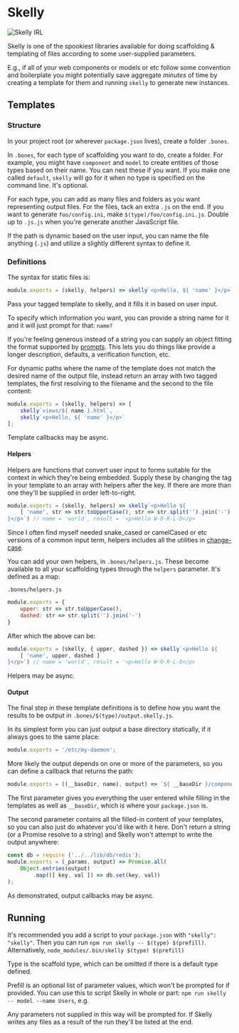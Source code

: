 # Skelly

![Skelly IRL](https://i.imgur.com/zRc3gpy.gif)

Skelly is one of the spookiest libraries available for doing scaffolding & templating of files according to some user-supplied parameters.

E.g., if all of your web components or models or etc follow some convention and boilerplate you might potentially save aggregate _minutes_ of time by creating a template for them and running `skelly` to generate new instances.

## Templates
### Structure
In your project root (or wherever `package.json` lives), create a folder `.bones`.

In `.bones`, for each type of scaffolding you want to do, create a folder. For example, you might have `component` and `model` to create entities of those types based on their name. You can nest these if you want. If you make one called `default`, `skelly` will go for it when no type is specified on the command line. It's optional.

For each type, you can add as many files and folders as you want representing output files. For the files, tack an extra `.js` on the end. If you want to generate `foo/config.ini`, make `$(type)/foo/config.ini.js`. Double up to `.js.js` when you're generate another JavaScript file.

If the path is dynamic based on the user input, you can name the file anything (`.js`) and utilize a slightly different syntax to define it.

### Definitions
The syntax for static files is:

```javascript
module.exports = (skelly, helpers) => skelly`<p>Hello, ${ 'name' }</p>`;
```

Pass your tagged template to skelly, and it fills it in based on user input.

To specify which information you want, you can provide  a string name for it and it will just prompt for that: `name?`

If you're feeling generous instead of a string you can supply an object fitting the format supported by [prompts](https://github.com/terkelg/prompts). This lets you do things like provide a longer description, defaults, a verification function, etc.

For dynamic paths where the name of the template does not match the desired name of the output file, instead return an array with two tagged templates, the first resolving to the filename and the second to the file content:
```javascript
module.exports = (skelly, helpers) => [
	skelly`views/${ name }.html`,
	skelly`<p>Hello, ${ 'name' }</p>`
];
```
Template callbacks may be async.

#### Helpers
Helpers are functions that convert user input to forms suitable for the context in which they're being embedded. Supply these by changing the tag in your template to an array with helpers after the key. If there are more than one they'll be supplied in order left-to-right.

```javascript
module.exports = (skelly, helpers) => skelly`<p>Hello ${
	[ 'name', str => str.toUpperCase(), str => str.split('').join('-') ]
}</p>`) // name = 'world', result = '<p>Hello W-O-R-L-D</p>
```

Since I often find myself needed snake_cased or camelCased or etc versions of a common input term, helpers includes all the utilities in [change-case](https://github.com/blakeembrey/change-case).

You can add your own helpers, in `.bones/helpers.js`. These become available to all your scaffolding types through the `helpers` parameter. It's defined as a map:

`.bones/helpers.js`
```javascript
module.exports = {
	upper: str => str.toUpperCase(),
	dashed: str => str.split('').join('-')
}
```
After which the above can be:
```javascript
module.exports = (skelly, { upper, dashed }) => skelly`<p>Hello ${
	[ 'name', upper, dashed ]
}</p>`) // name = 'world', result = '<p>Hello W-O-R-L-D</p>
```

Helpers may be async.

#### Output
The final step in these template definitions is to define how you want the results to be output in `.bones/$(type)/output.skelly.js`.

In its simplest form you can just output a base directory statically, if it always goes to the same place:
```javascript
module.exports = '/etc/my-daemon';
```

More likely the output depends on one or more of the parameters, so you can define a callback that returns the path:
```javascript
module.exports = ((__baseDir, name), output) => `${ __baseDir }/components/${ name }`;
```
The first parameter gives you everything the user entered while filling in the templates as well as `__baseDir`, which is where your `package.json` is.

The second parameter contains all the filled-in content of your templates, so you can also just do whatever you'd like with it here. Don't return a string (or a Promise resolve to a string) and Skelly won't attempt to write the output anywhere:
```javascript
const db = require ('../../lib/db/redis');
module.exports = (_params, output) => Promise.all(
	Object.entries(output)
		.map(([ key, val ]) => db.set(key, val))
);
```

As demonstrated, output callbacks may be async.

## Running
It's recommended you add a script to your `package.json` with `"skelly": "skelly"`. Then you can run `npm run skelly -- $(type) $(prefill)`. Alternatively, `node_modules/.bin/skelly $(type) $(prefill)`

Type is the scaffold type, which can be omitted if there is a default type defined.

Prefill is an optional list of parameter values, which won't be prompted for if provided. You can use this to script Skelly in whole or part: `npm run skelly -- model --name Users`, e.g.

Any parameters not supplied in this way will be prompted for. If Skelly writes any files as a result of the run they'll be listed at the end.

